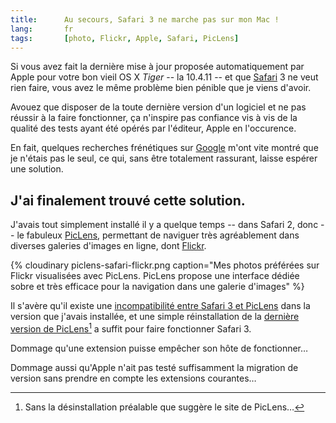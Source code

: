```yaml
---
title:      Au secours, Safari 3 ne marche pas sur mon Mac !
lang:       fr
tags:       [photo, Flickr, Apple, Safari, PicLens]
---
```


Si vous avez fait la dernière mise à jour proposée automatiquement par Apple pour votre bon vieil OS X *Tiger* -- la 10.4.11 -- et que [Safari](http://www.apple.com/macosx/features/safari.html) 3 ne veut rien faire, vous avez le même problème bien pénible que je viens d'avoir.

Avouez que disposer de la toute dernière version d'un logiciel et ne pas réussir à la faire fonctionner, ça n'inspire pas confiance vis à vis de la qualité des tests ayant été opérés par l'éditeur, Apple en l'occurence.

En fait, quelques recherches frénétiques sur [Google](http://www.google.com/) m'ont vite montré que je n'étais pas le seul, ce qui, sans être totalement rassurant, laisse espérer une solution.

## J'ai finalement trouvé cette solution.

J'avais tout simplement installé il y a quelque temps -- dans Safari 2, donc -- le fabuleux [PicLens](http://www.piclens.com/), permettant de naviguer très agréablement dans diverses galeries d'images en ligne, dont [Flickr](https://www.flickr.com/).

{% cloudinary piclens-safari-flickr.png caption="Mes photos préférées sur Flickr visualisées avec PicLens. PicLens propose une interface dédiée sobre et très efficace pour la navigation dans une galerie d'images" %}

Il s'avère qu'il existe une [incompatibilité entre Safari 3 et PicLens](http://www.piclens.com/site/safari/support_pl_sf.php) dans la version que j'avais installée, et une simple réinstallation de la [dernière version de PicLens](http://www.piclens.com/site/download.php?p=piclens)[^1] a suffit pour faire fonctionner Safari 3.

Dommage qu'une extension puisse empêcher son hôte de fonctionner…

Dommage aussi qu'Apple n'ait pas testé suffisamment la migration de version sans prendre en compte les extensions courantes…

[^1]: Sans la désinstallation préalable que suggère le site de PicLens…
